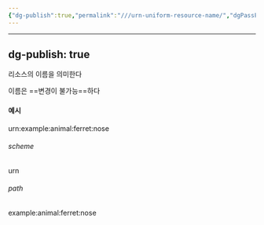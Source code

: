 ```yaml
---
{"dg-publish":true,"permalink":"///urn-uniform-resource-name/","dgPassFrontmatter":true}
---
```



---
dg-publish: true
---
리소스의 이름을 의미한다

이름은 ==변경이 불가능==하다

#### 예시

urn:example:animal:ferret:nose

###### scheme
urn

###### path
example:animal:ferret:nose